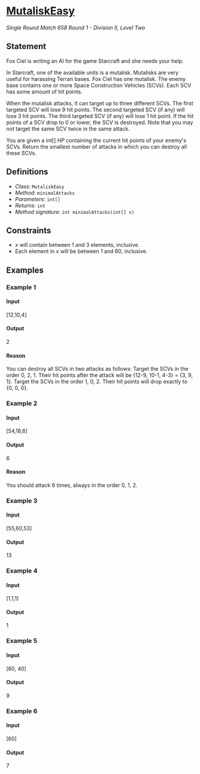 # [MutaliskEasy](http://community.topcoder.com/tc?module=ProblemDetail&rd=16461&pm=13782)
*Single Round Match 658 Round 1 - Division II, Level Two*

## Statement
Fox Ciel is writing an AI for the game Starcraft and she needs your help.

In Starcraft, one of the available units is a mutalisk.
Mutalisks are very useful for harassing Terran bases.
Fox Ciel has one mutalisk.
The enemy base contains one or more Space Construction Vehicles (SCVs).
Each SCV has some amount of hit points.

When the mutalisk attacks, it can target up to three different SCVs.
The first targeted SCV will lose 9 hit points.
The second targeted SCV (if any) will lose 3 hit points.
The third targeted SCV (if any) will lose 1 hit point.
If the hit points of a SCV drop to 0 or lower, the SCV is destroyed.
Note that you may not target the same SCV twice in the same attack.

You are given a int[] *HP* containing the current hit points of your enemy's SCVs.
Return the smallest number of attacks in which you can destroy all these SCVs.

## Definitions
- *Class*: `MutaliskEasy`
- *Method*: `minimalAttacks`
- *Parameters*: `int[]`
- *Returns*: `int`
- *Method signature*: `int minimalAttacks(int[] x)`

## Constraints
- *x* will contain between 1 and 3 elements, inclusive.
- Each element in *x* will be between 1 and 60, inclusive.

## Examples
### Example 1
#### Input
<c>[12,10,4]</c>
#### Output
<c>2</c>
#### Reason
You can destroy all SCVs in two attacks as follows:
Target the SCVs in the order 0, 2, 1. Their hit points after the attack will be {12-9, 10-1, 4-3} = {3, 9, 1}.
Target the SCVs in the order 1, 0, 2. Their hit points will drop exactly to {0, 0, 0}.

### Example 2
#### Input
<c>[54,18,6]</c>
#### Output
<c>6</c>
#### Reason
You should attack 6 times, always in the order 0, 1, 2.

### Example 3
#### Input
<c>[55,60,53]</c>
#### Output
<c>13</c>
### Example 4
#### Input
<c>[1,1,1]</c>
#### Output
<c>1</c>
### Example 5
#### Input
<c>[60, 40]</c>
#### Output
<c>9</c>
### Example 6
#### Input
<c>[60]</c>
#### Output
<c>7</c>

